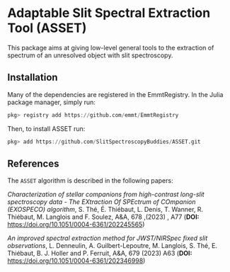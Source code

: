 # Adaptable Slit Spectral Extraction Tool (ASSET)

This package aims at giving low-level general tools to the extraction of spectrum of an unresolved object with slit spectroscopy.

## Installation

Many of the dependencies are registered in the EmmtRegistry. In the Julia package manager, simply run:

``````julia
pkg> registry add https://github.com/emmt/EmmtRegistry
``````

Then, to install ASSET run:

```julia
pkg> add https://github.com/SlitSpectroscopyBuddies/ASSET.git
```
## References

The `ASSET` algorithm is described in the following papers:

*Characterization of stellar companions from high-contrast long-slit spectroscopy data -  The EXtraction Of SPEctrum of COmpanion (EXOSPECO) algorithm*, S.  Thé, É.  Thiébaut, L.  Denis, T.  Wanner, R. Thiébaut, M.  Langlois and F.  Soulez, A&A, 678 ,(2023) , A77 (**DOI:** https://doi.org/10.1051/0004-6361/202245565)

*An improved spectral extraction method for JWST/NIRSpec fixed slit observations*, L.  Denneulin, A.  Guilbert-Lepoutre, M.  Langlois, S.  Thé, E.  Thiébaut, B. J.  Holler and P.  Ferruit, A&A, 679  (2023) A63 (**DOI:** https://doi.org/10.1051/0004-6361/202346998)
